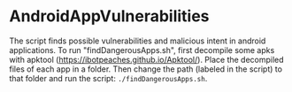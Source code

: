 # AndroidAppVulnerabilities

The script finds possible vulnerabilities and malicious intent in android applications. To run "findDangerousApps.sh", first decompile some apks with apktool (https://ibotpeaches.github.io/Apktool/). Place the decompiled files of each app in a folder. Then change the path (labeled in the script) to that folder and run the script: ```./findDangerousApps.sh```.
